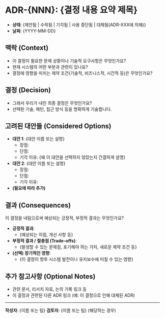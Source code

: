 # ADR-{NNN}: {결정 내용 요약 제목}

*   **상태**: {제안됨 | 수락됨 | 기각됨 | 사용 중단됨 | 대체됨(ADR-XXX에 의해)}
*   **날짜**: {YYYY-MM-DD}

## 맥락 (Context)

*   이 결정이 필요한 문제 상황이나 기술적 요구사항은 무엇인가요?
*   현재 시스템의 어떤 부분과 관련이 있나요?
*   결정에 영향을 미치는 제약 조건(기술적, 비즈니스적, 시간적 등)은 무엇인가요?

## 결정 (Decision)

*   그래서 우리가 내린 최종 결정은 무엇인가요?
*   선택된 기술, 패턴, 접근 방식 등을 명확하게 기술합니다.

## 고려된 대안들 (Considered Options)

*   **대안 1**: {대안 이름 또는 설명}
    *   장점:
    *   단점:
    *   기각 이유: {왜 이 대안을 선택하지 않았는지 간결하게 설명}
*   **대안 2**: {대안 이름 또는 설명}
    *   장점:
    *   단점:
    *   기각 이유:
*   **(필요에 따라 추가)**

## 결과 (Consequences)

이 결정을 내림으로써 예상되는 긍정적, 부정적 결과는 무엇인가요?

*   **긍정적 결과**:
    *   {예상되는 이점, 개선 사항 등}
*   **부정적 결과 / 절충점 (Trade-offs)**:
    *   {발생할 수 있는 문제점, 포기해야 하는 가치, 새로운 제약 조건 등}
*   **(선택) 장기적인 영향**:
    *   {이 결정이 향후 시스템 발전이나 유지보수에 미칠 수 있는 영향}

## 추가 참고사항 (Optional Notes)

*   관련 문서, 리서치 자료, 논의 기록 링크 등
*   이 결정과 관련된 다른 ADR 링크 (예: 이 결정으로 인해 대체된 ADR)

---

**작성자**: {이름 또는 팀}
**검토자**: {이름 또는 팀} (해당하는 경우)